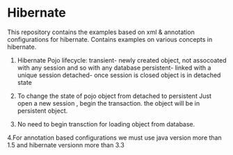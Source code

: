 # Hibernate
This repository contains the examples based on xml & annotation configurations for hibernate. Contains examples on various concepts in hibernate.

1. Hibernate Pojo lifecycle:
    transient- newly created object, not assocoated with any session and so with any database
    persistent- linked with a unique session
    detached- once session is closed object  is in detached state 

2. To change the state of pojo object from detached to persistent
   Just open a new session , begin the transaction.
   the object will be in persistent object.
   
3. No need to begin transction for loading object  from database. 

4.For annotation based configurations we must use java version more than 1.5 and hibernate versionn more than 3.3
